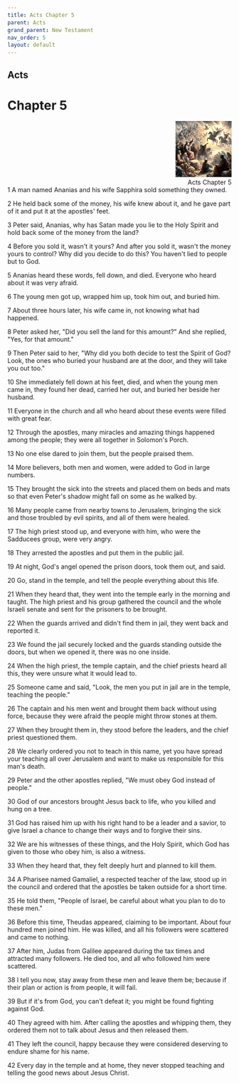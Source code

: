 ```yaml
---
title: Acts Chapter 5
parent: Acts
grand_parent: New Testament
nav_order: 5
layout: default
---
```


## Acts

# Chapter 5

<div style="clear: both; text-align: right;">
    <img src="/assets/Image/Acts/500/5.jpg" alt="Acts Chapter 5" class="chapter-image" style="max-width: 25%; height: auto;"/>
    <figcaption style="font-size: 14px;">Acts Chapter 5</figcaption>
</div>
1 A man named Ananias and his wife Sapphira sold something they owned.

2 He held back some of the money, his wife knew about it, and he gave part of it and put it at the apostles' feet.

3 Peter said, Ananias, why has Satan made you lie to the Holy Spirit and hold back some of the money from the land?

4 Before you sold it, wasn't it yours? And after you sold it, wasn't the money yours to control? Why did you decide to do this? You haven't lied to people but to God.

5 Ananias heard these words, fell down, and died. Everyone who heard about it was very afraid.

6 The young men got up, wrapped him up, took him out, and buried him.

7 About three hours later, his wife came in, not knowing what had happened.

8 Peter asked her, "Did you sell the land for this amount?" And she replied, "Yes, for that amount."

9 Then Peter said to her, "Why did you both decide to test the Spirit of God? Look, the ones who buried your husband are at the door, and they will take you out too."

10 She immediately fell down at his feet, died, and when the young men came in, they found her dead, carried her out, and buried her beside her husband.

11 Everyone in the church and all who heard about these events were filled with great fear.

12 Through the apostles, many miracles and amazing things happened among the people; they were all together in Solomon's Porch.

13 No one else dared to join them, but the people praised them.

14 More believers, both men and women, were added to God in large numbers.

15 They brought the sick into the streets and placed them on beds and mats so that even Peter's shadow might fall on some as he walked by.

16 Many people came from nearby towns to Jerusalem, bringing the sick and those troubled by evil spirits, and all of them were healed.

17 The high priest stood up, and everyone with him, who were the Sadducees group, were very angry.

18 They arrested the apostles and put them in the public jail.

19 At night, God's angel opened the prison doors, took them out, and said.

20 Go, stand in the temple, and tell the people everything about this life.

21 When they heard that, they went into the temple early in the morning and taught. The high priest and his group gathered the council and the whole Israeli senate and sent for the prisoners to be brought.

22 When the guards arrived and didn't find them in jail, they went back and reported it.

23 We found the jail securely locked and the guards standing outside the doors, but when we opened it, there was no one inside.

24 When the high priest, the temple captain, and the chief priests heard all this, they were unsure what it would lead to.

25 Someone came and said, "Look, the men you put in jail are in the temple, teaching the people."

26 The captain and his men went and brought them back without using force, because they were afraid the people might throw stones at them.

27 When they brought them in, they stood before the leaders, and the chief priest questioned them.

28 We clearly ordered you not to teach in this name, yet you have spread your teaching all over Jerusalem and want to make us responsible for this man's death.

29 Peter and the other apostles replied, "We must obey God instead of people."

30 God of our ancestors brought Jesus back to life, who you killed and hung on a tree.

31 God has raised him up with his right hand to be a leader and a savior, to give Israel a chance to change their ways and to forgive their sins.

32 We are his witnesses of these things, and the Holy Spirit, which God has given to those who obey him, is also a witness.

33 When they heard that, they felt deeply hurt and planned to kill them.

34 A Pharisee named Gamaliel, a respected teacher of the law, stood up in the council and ordered that the apostles be taken outside for a short time.

35 He told them, "People of Israel, be careful about what you plan to do to these men."

36 Before this time, Theudas appeared, claiming to be important. About four hundred men joined him. He was killed, and all his followers were scattered and came to nothing.

37 After him, Judas from Galilee appeared during the tax times and attracted many followers. He died too, and all who followed him were scattered.

38 I tell you now, stay away from these men and leave them be; because if their plan or action is from people, it will fail.

39 But if it's from God, you can't defeat it; you might be found fighting against God.

40 They agreed with him. After calling the apostles and whipping them, they ordered them not to talk about Jesus and then released them.

41 They left the council, happy because they were considered deserving to endure shame for his name.

42 Every day in the temple and at home, they never stopped teaching and telling the good news about Jesus Christ.


